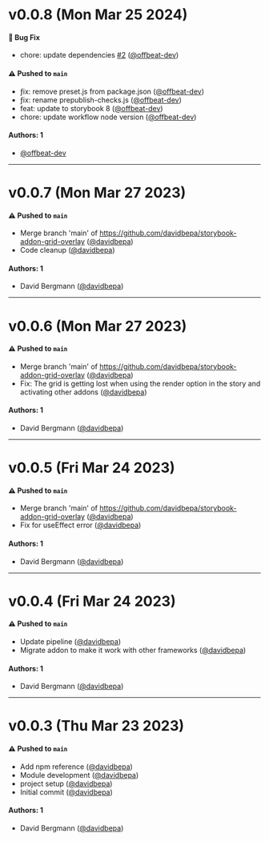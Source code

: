 # v0.0.8 (Mon Mar 25 2024)

#### 🐛 Bug Fix

- chore: update dependencies [#2](https://github.com/davidbepa/storybook-addon-grid-overlay/pull/2) ([@offbeat-dev](https://github.com/offbeat-dev))

#### ⚠️ Pushed to `main`

- ƒix: remove preset.js from package.json ([@offbeat-dev](https://github.com/offbeat-dev))
- ƒix: rename prepublish-checks.js ([@offbeat-dev](https://github.com/offbeat-dev))
- feat: update to storybook 8 ([@offbeat-dev](https://github.com/offbeat-dev))
- chore: update workflow node version ([@offbeat-dev](https://github.com/offbeat-dev))

#### Authors: 1

- [@offbeat-dev](https://github.com/offbeat-dev)

---

# v0.0.7 (Mon Mar 27 2023)

#### ⚠️ Pushed to `main`

- Merge branch 'main' of https://github.com/davidbepa/storybook-addon-grid-overlay ([@davidbepa](https://github.com/davidbepa))
- Code cleanup ([@davidbepa](https://github.com/davidbepa))

#### Authors: 1

- David Bergmann ([@davidbepa](https://github.com/davidbepa))

---

# v0.0.6 (Mon Mar 27 2023)

#### ⚠️ Pushed to `main`

- Merge branch 'main' of https://github.com/davidbepa/storybook-addon-grid-overlay ([@davidbepa](https://github.com/davidbepa))
- Fix: The grid is getting lost when using the render option in the story and activating other addons ([@davidbepa](https://github.com/davidbepa))

#### Authors: 1

- David Bergmann ([@davidbepa](https://github.com/davidbepa))

---

# v0.0.5 (Fri Mar 24 2023)

#### ⚠️ Pushed to `main`

- Merge branch 'main' of https://github.com/davidbepa/storybook-addon-grid-overlay ([@davidbepa](https://github.com/davidbepa))
- Fix for useEffect error ([@davidbepa](https://github.com/davidbepa))

#### Authors: 1

- David Bergmann ([@davidbepa](https://github.com/davidbepa))

---

# v0.0.4 (Fri Mar 24 2023)

#### ⚠️ Pushed to `main`

- Update pipeline ([@davidbepa](https://github.com/davidbepa))
- Migrate addon to make it work with other frameworks ([@davidbepa](https://github.com/davidbepa))

#### Authors: 1

- David Bergmann ([@davidbepa](https://github.com/davidbepa))

---

# v0.0.3 (Thu Mar 23 2023)

#### ⚠️ Pushed to `main`

- Add npm reference ([@davidbepa](https://github.com/davidbepa))
- Module development ([@davidbepa](https://github.com/davidbepa))
- project setup ([@davidbepa](https://github.com/davidbepa))
- Initial commit ([@davidbepa](https://github.com/davidbepa))

#### Authors: 1

- David Bergmann ([@davidbepa](https://github.com/davidbepa))
